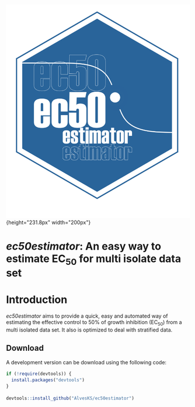 
![](man/figures/logo.png){height="231.8px" width="200px"}

# *ec50estimator*: An easy way to estimate EC<sub>50</sub> for multi isolate data set

# Introduction

*ec50estimator* aims to provide a quick, easy and automated way of estimating the effective control to 50% of growth inhibition (EC<sub>50</sub>) from a multi isolated data set. It also is optimized to deal with stratified data.

## Download 
A development version can be download using the following code: 

``` r
if (!require(devtools)) {
  install.packages("devtools")
}

devtools::install_github("AlvesKS/ec50estimator")
```
